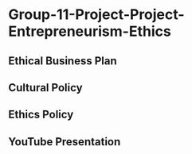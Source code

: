 # Group-11-Project-Project-Entrepreneurism-Ethics

## Ethical Business Plan

## Cultural Policy

## Ethics Policy

## YouTube Presentation
